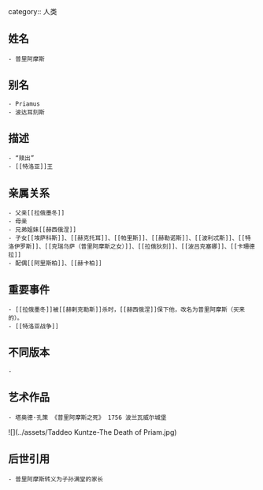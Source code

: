 category:: 人类
## 姓名
	- 普里阿摩斯
## 别名
	- Priamus
	- 波达耳刻斯
## 描述
	- “赎出”
	- [[特洛亚]]王
## 亲属关系
	- 父亲[[拉俄墨冬]]
	- 母亲
	- 兄弟姐妹[[赫西俄涅]]
	- 子女[[埃萨科斯]]、[[赫克托耳]]、[[帕里斯]]、[[赫勒诺斯]]、[[波利忒斯]]、[[特洛伊罗斯]]、[[克瑞乌萨（普里阿摩斯之女）]]、[[拉俄狄刻]]、[[波吕克塞娜]]、[[卡珊德拉]]
	- 配偶[[阿里斯柏]]、[[赫卡柏]]
## 重要事件
	- [[拉俄墨冬]]被[[赫剌克勒斯]]杀时，[[赫西俄涅]]保下他，改名为普里阿摩斯（买来的）。
	- [[特洛亚战争]]
## 不同版本
	-
## 艺术作品
	- 塔奥德·孔策 《普里阿摩斯之死》 1756 波兰瓦威尔城堡
 ![](../assets/Taddeo Kuntze-The Death of Priam.jpg)
## 后世引用
	- 普里阿摩斯转义为子孙满堂的家长
